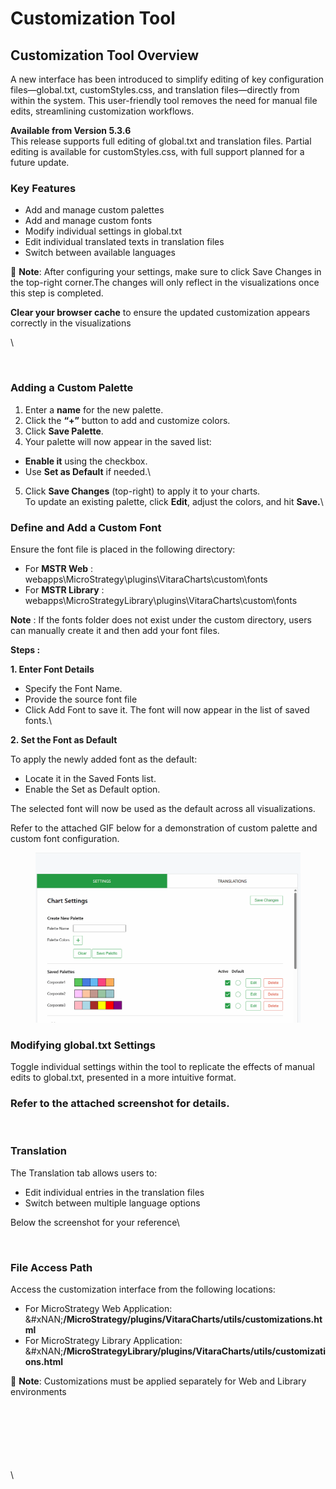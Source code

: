 # Customization Tool

## Customization Tool Overview

A new interface has been introduced to simplify editing of key configuration files—global.txt, customStyles.css, and translation files—directly from within the system. This user-friendly tool removes the need for manual file edits, streamlining customization workflows.

**Available from Version 5.3.6**\
This release supports full editing of global.txt and translation files. Partial editing is available for customStyles.css, with full support planned for a future update.

### &#x20;Key Features

* Add and manage custom palettes
* Add and manage custom fonts
* Modify individual settings in global.txt
* Edit individual translated texts in translation files
* Switch between available languages

📌 **Note**: After configuring your settings, make sure to click Save Changes in the top-right corner.The changes will only reflect in the visualizations once this step is completed.

**Clear your browser cache** to ensure the updated customization appears correctly in the visualizations

\


<figure><img src="https://lh7-rt.googleusercontent.com/docsz/AD_4nXeDpy5QNGIHTa5oTkFoNxSBaJIhDBvykOw4ccYpaw4Su3AdjMeuPgTjmSc606gI6vQWHvhn94-6oLV6gKUO-NZA_IU0nefPjUFRDo4Pqf8r6tsfXH6EOTbCsl246I3wp4vRd0GT4w?key=GOHD-Vwdy0sntCqAMUofbw" alt=""><figcaption></figcaption></figure>

### Adding a Custom Palette

1. Enter a **name** for the new palette.
2. Click the **“+”** button to add and customize colors.
3. Click **Save Palette**.
4. Your palette will now appear in the saved list:

* **Enable it** using the checkbox.
* Use **Set as Default** if needed.\


5. Click **Save Changes** (top-right) to apply it to your charts.\
   To update an existing palette, click **Edit**, adjust the colors, and hit **Save.**\


### Define and Add a Custom Font

Ensure the font file is placed in the following directory:

* For **MSTR Web** : webapps\MicroStrategy\plugins\VitaraCharts\custom\fonts
* For **MSTR Library** : webapps\MicroStrategyLibrary\plugins\VitaraCharts\custom\fonts

**Note** : If the fonts folder does not exist under the custom directory, users can manually create it and then add your font files.

**Steps :**

**1. Enter Font Details**

* Specify the Font Name.
* Provide the source font file
* Click Add Font to save it. The font will now appear in the list of saved fonts.\


**2. Set the Font as Default**

To apply the newly added font as the default:

* Locate it in the Saved Fonts list.
* Enable the Set as Default option.

The selected font will now be used as the default across all  visualizations.

Refer to the attached GIF below for a demonstration of custom palette and custom font configuration.

<figure><img src="../.gitbook/assets/Doc customization.gif" alt=""><figcaption></figcaption></figure>

### Modifying global.txt Settings

Toggle individual settings within the tool to replicate the effects of manual edits to global.txt, presented in a more intuitive format.

### Refer to the attached screenshot for details.

<figure><img src="https://lh7-rt.googleusercontent.com/docsz/AD_4nXduM56sssc5Mn8Rj40VRJH-MRV0iaXicx7PFKtTnTYIh3bhFKNhN9FNJkkvU_tKRbV2u8nwkwX0oqZZfphDfk3eGkAs2cplAqwhTrhGktKs6cNKiswh8Pn41ifsMOGpZuTXDAkf9g?key=GOHD-Vwdy0sntCqAMUofbw" alt=""><figcaption></figcaption></figure>

### Translation&#x20;

The Translation tab allows users to:

* Edit individual entries in the translation files
* Switch between multiple language options

Below the screenshot for your reference\


<figure><img src="https://lh7-rt.googleusercontent.com/docsz/AD_4nXcCGZAaak_BaLV_xBJfr_4iVxbBwYO1Bl3E31VeTlf_5BtHlyasif_Q7YoWxvTuXoq_lJ5xn1YhN-UclOrWvipjMtTgh9SuZkFxb53Z5WPNpD-QbM_Jn2XMQOF6nlZadvvFTBpEdw?key=GOHD-Vwdy0sntCqAMUofbw" alt=""><figcaption></figcaption></figure>

### File Access Path

Access the customization interface from the following locations:

* For MicroStrategy Web Application:\
  &#xNAN;**/MicroStrategy/plugins/VitaraCharts/utils/customizations.html**
* For MicroStrategy Library Application:\
  &#xNAN;**/MicroStrategyLibrary/plugins/VitaraCharts/utils/customizations.html**

📌 **Note**: Customizations must be applied separately for Web and Library environments

\
\
\
\
\
\
\
